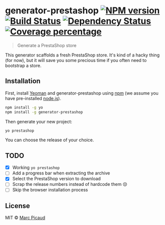 # generator-prestashop [![NPM version][npm-image]][npm-url] [![Build Status][travis-image]][travis-url] [![Dependency Status][daviddm-image]][daviddm-url] [![Coverage percentage][coveralls-image]][coveralls-url]
> Generate a PrestaShop store

This generator scaffolds a fresh PrestaShop store. It's kind of a hacky thing (for now), but it will save you some precious time if you often need to bootstrap a store.
## Installation

First, install [Yeoman](http://yeoman.io) and generator-prestashop using [npm](https://www.npmjs.com/) (we assume you have pre-installed [node.js](https://nodejs.org/)).

```bash
npm install -g yo
npm install -g generator-prestashop
```

Then generate your new project:

```bash
yo prestashop
```

You can choose the release of your choice. 

## TODO
- [x] Working `yo prestashop`
- [ ] Add a progress bar when extracting the archive
- [x] Select the PrestaShop version to download
- [ ] Scrap the release numbers instead of hardcode them :unamused:
- [ ] Skip the browser installation process

## License

MIT © [Marc Picaud](https://github.com/marcpicaud)


[npm-image]: https://badge.fury.io/js/generator-prestashop.svg
[npm-url]: https://npmjs.org/package/generator-prestashop
[travis-image]: https://travis-ci.org/marcpicaud/generator-prestashop.svg?branch=master
[travis-url]: https://travis-ci.org/marcpicaud/generator-prestashop
[daviddm-image]: https://david-dm.org/marcpicaud/generator-prestashop.svg?theme=shields.io
[daviddm-url]: https://david-dm.org/marcpicaud/generator-prestashop
[coveralls-image]: https://coveralls.io/repos/marcpicaud/generator-prestashop/badge.svg
[coveralls-url]: https://coveralls.io/r/marcpicaud/generator-prestashop
